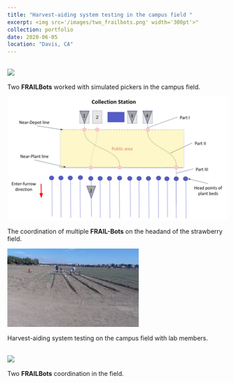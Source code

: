 ```yaml
---
title: "Harvest-aiding system testing in the campus field "
excerpt: <img src='/images/two_frailbots.png' width='300pt'>"
collection: portfolio
date: 2020-06-05
location: "Davis, CA"
---
```

<br/><img src='/images/fieldWorkingWCAE.gif'>

Two **FRAILBots** worked with simulated pickers in the campus field.

<img src='/images/frailbot_headland.png'>
<br/>

The coordination of multiple **FRAIL-Bots** on the headand of the strawberry field.

<img src='/images/campus_field.png' width='300pt'>
<br/>

Harvest-aiding system testing on the campus field with lab members.

<br/><img src='/images/real robot.gif' width='300pt'>

Two **FRAILBots** coordination in the field.

